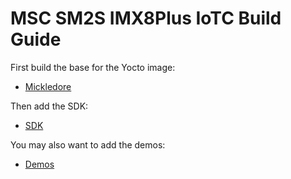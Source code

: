 # MSC SM2S IMX8Plus IoTC Build Guide

First build the base for the Yocto image:
- [Mickledore](./mickledore/MSC-SM2S-IMX8Plus_IoTC_mickledore.md)

Then add the SDK:
- [SDK](../IoTC-SDK/README.md)

You may also want to add the demos:
- [Demos](../Demos/README.md)

